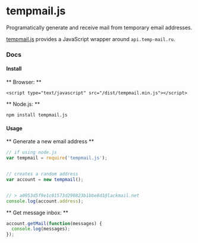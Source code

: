 tempmail.js
===========

Programatically generate and receive mail from temporary email addresses.

[tempmail.js]("https://github.com/mileszim/tempmail.js") provides a JavaScript wrapper around ```api.temp-mail.ru```.


### Docs ###

#### Install ####

** Browser: **

```<script type="text/javascript" src="/dist/tempmail.min.js"></script>```

** Node.js: **

```npm install tempmail.js```


#### Usage ####

** Generate a new email address **

```javascript
// if using node.js
var tempmail = require('tempmail.js');


// creates a random address
var account = new tempmail();


// > a0953d5f9e1c01573d290823b1bbe8d1@lackmail.net
console.log(account.address);
```


** Get message inbox: **

```javascript
account.getMail(function(messages) {
  console.log(messages);
});
```